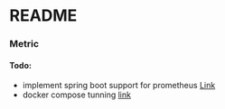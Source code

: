 # README

### Metric
#### Todo:
* implement spring boot support for prometheus [Link](https://www.javadevjournal.com/spring-boot/spring-boot-actuator-with-prometheus/)
* docker compose tunning [link](https://prometheus.io/docs/guides/cadvisor/)

